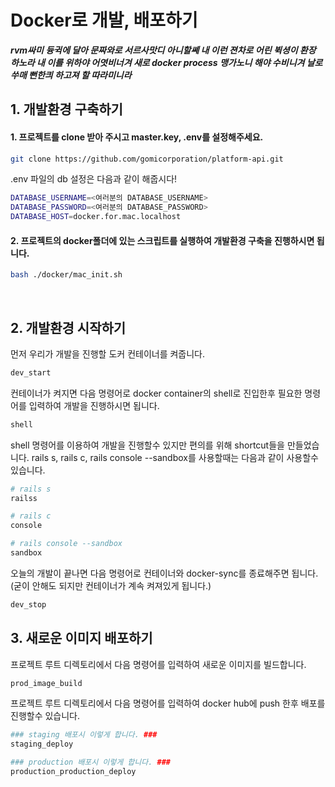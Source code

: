 # Docker로 개발, 배포하기

***rvm싸미 듕귁에 달아 문짜와로 서르사맛디 아니할쎼
내 이런 젼차로 어린 뷕셩이 환장 하노라
내 이를 위하야 어엿비너겨 새로 docker process 맹가노니
해야 수비니겨 날로 쑤매 뻔한킈 하고져 할 따라미니라***

## 1. 개발환경 구축하기
#### 1. 프로젝트를 clone 받아 주시고 master.key, .env를 설정해주세요. 
```bash
git clone https://github.com/gomicorporation/platform-api.git
```
.env 파일의 db 설정은 다음과 같이 해줍시다!
```bash
DATABASE_USERNAME=<여러분의 DATABASE_USERNAME>
DATABASE_PASSWORD=<여러분의 DATABASE_PASSWORD>
DATABASE_HOST=docker.for.mac.localhost
```

#### 2. 프로젝트의 docker폴더에 있는 스크립트를 실행하여 개발환경 구축을 진행하시면 됩니다. 
```bash
bash ./docker/mac_init.sh
```
<br/>

## 2. 개발환경 시작하기
먼저 우리가 개발을 진행할 도커 컨테이너를 켜줍니다.
```bash
dev_start
```

컨테이너가 켜지면 다음 명령어로 docker container의 shell로 진입한후 필요한 명령어를 입력하여 개발을 진행하시면 됩니다.
```bash
shell
```

shell 명령어를 이용하여 개발을 진행할수 있지만 편의를 위해 shortcut들을 만들었습니다.
rails s, rails c, rails console --sandbox를 사용할때는 다음과 같이 사용할수 있습니다.
```bash
# rails s
railss

# rails c
console

# rails console --sandbox
sandbox
```

오늘의 개발이 끝나면 다음 명령어로 컨테이너와 docker-sync를 종료해주면 됩니다.
(굳이 안해도 되지만 컨테이너가 계속 켜져있게 됩니다.)
```bash
dev_stop
```

## 3. 새로운 이미지 배포하기 
프로젝트 루트 디렉토리에서 다음 명령어를 입력하여 새로운 이미지를 빌드합니다.
```bash
prod_image_build
```

프로젝트 루트 디렉토리에서 다음 명령어를 입력하여 docker hub에 push 한후 배포를 진행할수 있습니다.
```bash
### staging 배포시 이렇게 합니다. ###
staging_deploy

### production 배포시 이렇게 합니다. ###
production_production_deploy
```
